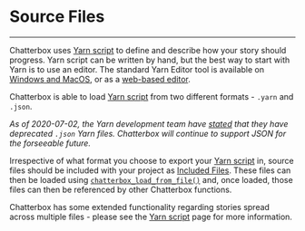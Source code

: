 # Source Files

---

Chatterbox uses [Yarn script](concept-yarn-script) to define and describe how your story should progress. Yarn script can be written by hand, but the best way to start with Yarn is to use an editor. The standard Yarn Editor tool is available on [Windows and MacOS](https://github.com/YarnSpinnerTool/YarnEditor/releases/), or as a [web-based editor](https://yarnspinnertool.github.io/YarnEditor/).

Chatterbox is able to load [Yarn script](concept-yarn-script) from two different formats - `.yarn` and `.json`.

*As of 2020-07-02, the Yarn development team have [stated](https://narrativegamedev.slack.com/archives/CB9SN0VUP/p1593651206099100) that they have deprecated `.json` Yarn files. Chatterbox will continue to support JSON for the forseeable future.*

Irrespective of what format you choose to export your [Yarn script](concept-yarn-script) in, source files should be included with your project as [Included Files](https://docs2.yoyogames.com/source/_build/2_interface/1_editors/included_files.html). These files can then be loaded using [`chatterbox_load_from_file()`](reference-setup#chatterbox_load_from_filefilename) and, once loaded, those files can then be referenced by other Chatterbox functions.

Chatterbox has some extended functionality regarding stories spread across multiple files - please see the [Yarn script](concept-yarn-script#links-between-nodes) page for more information.